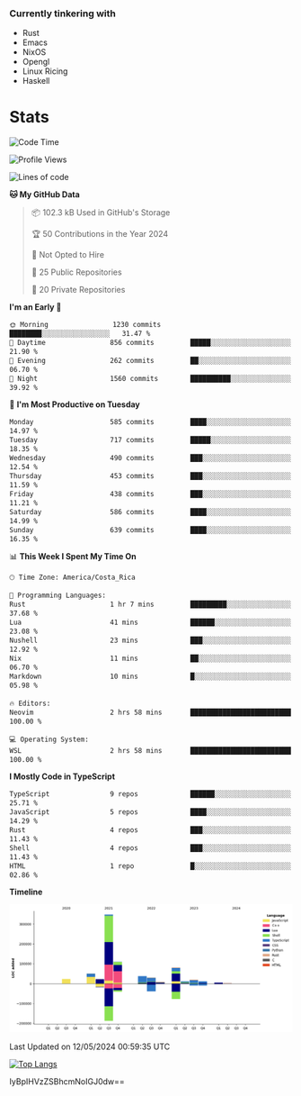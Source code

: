 ### Currently tinkering with
 - Rust
 - Emacs
 - NixOS
 - Opengl
 - Linux Ricing
 - Haskell

# Stats
<!--START_SECTION:waka-->
![Code Time](http://img.shields.io/badge/Code%20Time-884%20hrs%202%20mins-blue)

![Profile Views](http://img.shields.io/badge/Profile%20Views-0-blue)

![Lines of code](https://img.shields.io/badge/From%20Hello%20World%20I%27ve%20Written-757.3%20thousand%20lines%20of%20code-blue)

**🐱 My GitHub Data** 

> 📦 102.3 kB Used in GitHub's Storage 
 > 
> 🏆 50 Contributions in the Year 2024
 > 
> 🚫 Not Opted to Hire
 > 
> 📜 25 Public Repositories 
 > 
> 🔑 20 Private Repositories 
 > 
**I'm an Early 🐤** 

```text
🌞 Morning                1230 commits        ████████░░░░░░░░░░░░░░░░░   31.47 % 
🌆 Daytime                856 commits         █████░░░░░░░░░░░░░░░░░░░░   21.90 % 
🌃 Evening                262 commits         ██░░░░░░░░░░░░░░░░░░░░░░░   06.70 % 
🌙 Night                  1560 commits        ██████████░░░░░░░░░░░░░░░   39.92 % 
```
📅 **I'm Most Productive on Tuesday** 

```text
Monday                   585 commits         ████░░░░░░░░░░░░░░░░░░░░░   14.97 % 
Tuesday                  717 commits         █████░░░░░░░░░░░░░░░░░░░░   18.35 % 
Wednesday                490 commits         ███░░░░░░░░░░░░░░░░░░░░░░   12.54 % 
Thursday                 453 commits         ███░░░░░░░░░░░░░░░░░░░░░░   11.59 % 
Friday                   438 commits         ███░░░░░░░░░░░░░░░░░░░░░░   11.21 % 
Saturday                 586 commits         ████░░░░░░░░░░░░░░░░░░░░░   14.99 % 
Sunday                   639 commits         ████░░░░░░░░░░░░░░░░░░░░░   16.35 % 
```


📊 **This Week I Spent My Time On** 

```text
🕑︎ Time Zone: America/Costa_Rica

💬 Programming Languages: 
Rust                     1 hr 7 mins         █████████░░░░░░░░░░░░░░░░   37.68 % 
Lua                      41 mins             ██████░░░░░░░░░░░░░░░░░░░   23.08 % 
Nushell                  23 mins             ███░░░░░░░░░░░░░░░░░░░░░░   12.92 % 
Nix                      11 mins             ██░░░░░░░░░░░░░░░░░░░░░░░   06.70 % 
Markdown                 10 mins             █░░░░░░░░░░░░░░░░░░░░░░░░   05.98 % 

🔥 Editors: 
Neovim                   2 hrs 58 mins       █████████████████████████   100.00 % 

💻 Operating System: 
WSL                      2 hrs 58 mins       █████████████████████████   100.00 % 
```

**I Mostly Code in TypeScript** 

```text
TypeScript               9 repos             ██████░░░░░░░░░░░░░░░░░░░   25.71 % 
JavaScript               5 repos             ████░░░░░░░░░░░░░░░░░░░░░   14.29 % 
Rust                     4 repos             ███░░░░░░░░░░░░░░░░░░░░░░   11.43 % 
Shell                    4 repos             ███░░░░░░░░░░░░░░░░░░░░░░   11.43 % 
HTML                     1 repo              █░░░░░░░░░░░░░░░░░░░░░░░░   02.86 % 
```



**Timeline**

![Lines of Code chart](https://raw.githubusercontent.com/PandeCode/PandeCode/main/assets/bar_graph.png)


 Last Updated on 12/05/2024 00:59:35 UTC
<!--END_SECTION:waka-->
<!-- 
[![PandeCode's GitHub stats](https://github-readme-stats.vercel.app/api?username=PandeCode&theme=dracula&hide_border=true&show_icons=true)](https://github.com/anuraghazra/github-readme-stats)
-->
[![Top Langs](https://github-readme-stats.vercel.app/api/top-langs/?username=PandeCode&layout=compact&theme=dracula&hide_border=true)](https://github.com/anuraghazra/github-readme-stats)

IyBpIHVzZSBhcmNoIGJ0dw==
